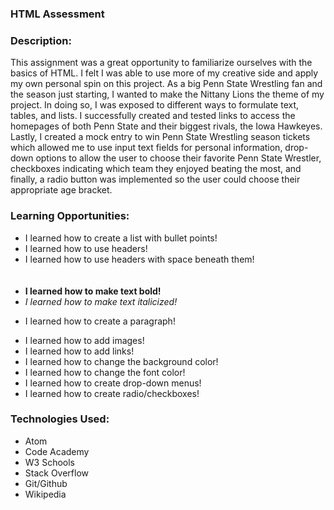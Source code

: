 ### HTML Assessment

### Description:
This assignment was a great opportunity to familiarize ourselves with the basics of HTML. I felt I was able to use more of my creative side and apply my own personal spin on this project. As a big Penn State Wrestling fan and the season just starting, I wanted to make the Nittany Lions the theme of my project. In doing so, I was exposed to different ways to formulate text, tables, and lists. I successfully created and tested links to access the homepages of both Penn State and their biggest rivals, the Iowa Hawkeyes. Lastly, I created a mock entry to win Penn State Wrestling season tickets which allowed me to use input text fields for personal information, drop-down options to allow the user to choose their favorite Penn State Wrestler, checkboxes indicating which team they enjoyed beating the most, and finally, a radio button was implemented so the user could choose their appropriate age bracket.

### Learning Opportunities:
<ul>
  <li>I learned how to create a list with bullet points!</li>
  <li>I learned how to use headers!</li>
  <li>I learned how to use headers with space beneath them!</li><br><br>
  <li><strong>I learned how to make text bold!</strong></li>
  <li><em>I learned how to make text italicized!</em></li>
  <li><p>I learned how to create a paragraph!</p></li>
  <li>I learned how to add images!</li>
  <li>I learned how to add links!</li>
  <li>I learned how to change the background color!</li>
  <li>I learned how to change the font color!</li>
  <li>I learned how to create drop-down menus!</li>
  <li>I learned how to create radio/checkboxes!</li>

</ul>

### Technologies Used:
<ul>
  <li>Atom</li>
  <li>Code Academy</li>
  <li>W3 Schools</li>
  <li>Stack Overflow</li>
  <li>Git/Github</li>
  <li>Wikipedia</li>
</ul>
